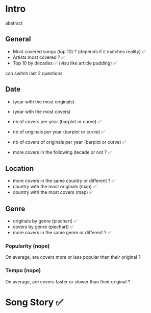 # Intro
abstract

## General
* Most covered songs (top 10) ? (depends if it matches reality)  ✅
* Artists most covered ? ✅
* Top 10 by decades ✅ (visu like article pudding) ✅ 

can switch last 2 questions

## Date
* (year with the most originals)
* (year with the most covers)
* nb of covers per year (barplot or curve) ✅
* nb of originals per year (barplot or curve) ✅

* nb of covers of originals per year (barplot or curve) ✅
* more covers in the following decade or not ? ✅

## Location
* more covers in the same country or different ? ✅
* country with the most originals (map) ✅
* country with the most covers (map) ✅

## Genre
* originals by genre (piechart) ✅
* covers by genre (piechart) ✅
* more covers in the same genre or different ? ✅

### Popularity (nope)
On average, are covers more or less popular than their original ?
### Tempo (nope)
On average, are covers faster or slower than their original ?

# Song Story  ✅

